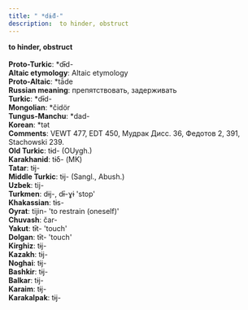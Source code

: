```yaml
---
title: " *dɨ̄d-"
description:  to hinder, obstruct
---
```

<p data-pagefind-weight="0.5">
<strong> to hinder, obstruct</strong><br><br>
<strong>Proto-Turkic</strong>:  *dɨ̄d-<br>
<strong>Altaic etymology</strong>:  Altaic etymology<br>
<strong> Proto-Altaic</strong>:  *tā́de<br>
<strong>Russian meaning</strong>:  препятствовать, задерживать<br>
<strong>Turkic</strong>:  *dɨ̄d-<br>
<strong>Mongolian</strong>:  *čidör<br>
<strong>Tungus-Manchu</strong>:  *dad-<br>
<strong>Korean</strong>:  *tǝt<br>
<strong>Comments</strong>:  VEWT 477, EDT 450, Мудрак Дисс. 36, Федотов 2, 391, Stachowski 239.<br>
<strong>Old Turkic</strong>:  tɨd- (OUygh.)<br>
<strong>Karakhanid</strong>:  tɨδ- (MK)<br>
<strong>Tatar</strong>:  tɨj-<br>
<strong>Middle Turkic</strong>:  tɨj- (Sangl., Abush.)<br>
<strong>Uzbek</strong>:  tij-<br>
<strong>Turkmen</strong>:  dɨj-, dɨ̄-ɣɨ 'stop'<br>
<strong>Khakassian</strong>:  tɨs-<br>
<strong>Oyrat</strong>:  tijin- 'to restrain (oneself)'<br>
<strong>Chuvash</strong>:  čar-<br>
<strong>Yakut</strong>:  tɨ̄t- 'touch'<br>
<strong>Dolgan</strong>:  tɨ̄t- 'touch'<br>
<strong>Kirghiz</strong>:  tɨj-<br>
<strong>Kazakh</strong>:  tɨj-<br>
<strong>Noghai</strong>:  tɨj-<br>
<strong>Bashkir</strong>:  tɨj-<br>
<strong>Balkar</strong>:  tɨj-<br>
<strong>Karaim</strong>:  tɨj-<br>
<strong>Karakalpak</strong>:  tɨj-<br>

</p>
